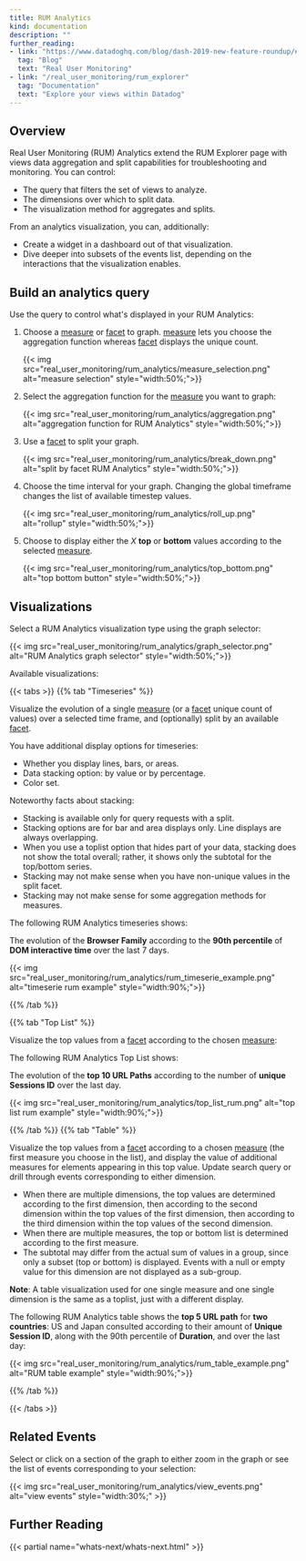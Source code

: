 ```yaml
---
title: RUM Analytics
kind: documentation
description: ""
further_reading:
- link: "https://www.datadoghq.com/blog/dash-2019-new-feature-roundup/#real-user-monitoring"
  tag: "Blog"
  text: "Real User Monitoring"
- link: "/real_user_monitoring/rum_explorer"
  tag: "Documentation"
  text: "Explore your views within Datadog"
---
```


## Overview

Real User Monitoring (RUM) Analytics extend the RUM Explorer page with views data aggregation and split capabilities for troubleshooting and monitoring. You can control:

* The query that filters the set of views to analyze.
* The dimensions over which to split data.
* The visualization method for aggregates and splits.

From an analytics visualization, you can, additionally:

* Create a widget in a dashboard out of that visualization.
* Dive deeper into subsets of the events list, depending on the interactions that the visualization enables.

## Build an analytics query

Use the query to control what's displayed in your RUM Analytics:

1. Choose a [measure][1] or [facet][2] to graph. [measure][1] lets you choose the aggregation function whereas [facet][2] displays the unique count.

    {{< img src="real_user_monitoring/rum_analytics/measure_selection.png" alt="measure selection"  style="width:50%;">}}
2. Select the aggregation function for the [measure][1] you want to graph:

    {{< img src="real_user_monitoring/rum_analytics/aggregation.png" alt="aggregation function for RUM Analytics"  style="width:50%;">}}

3. Use a [facet][2] to split your graph.

    {{< img src="real_user_monitoring/rum_analytics/break_down.png" alt="split by facet RUM Analytics"  style="width:50%;">}}

4. Choose the time interval for your graph.
  Changing the global timeframe changes the list of available timestep values.

    {{< img src="real_user_monitoring/rum_analytics/roll_up.png" alt="rollup"  style="width:50%;">}}

4. Choose to display either the *X* **top** or **bottom** values according to the selected [measure][1].

    {{< img src="real_user_monitoring/rum_analytics/top_bottom.png" alt="top bottom button"  style="width:50%;">}}

## Visualizations

Select a RUM Analytics visualization type using the graph selector:

{{< img src="real_user_monitoring/rum_analytics/graph_selector.png" alt="RUM Analytics graph selector"  style="width:50%;">}}

Available visualizations:

{{< tabs >}}
{{% tab "Timeseries" %}}

Visualize the evolution of a single [measure][1] (or a [facet][2] unique count of values) over a selected time frame, and (optionally) split by an available [facet][2].

You have additional display options for timeseries:

* Whether you display lines, bars, or areas.
* Data stacking option: by value or by percentage.
* Color set.

Noteworthy facts about stacking:

* Stacking is available only for query requests with a split.
* Stacking options are for bar and area displays only. Line displays are always overlapping.
* When you use a toplist option that hides part of your data, stacking does not show the total overall; rather, it shows only the subtotal for the top/bottom series.
* Stacking may not make sense when you have non-unique values in the split facet.
* Stacking may not make sense for some aggregation methods for measures.

The following RUM Analytics timeseries shows:

The evolution of the **Browser Family** according to the **90th percentile** of **DOM interactive time** over the last 7 days.

{{< img src="real_user_monitoring/rum_analytics/rum_timeserie_example.png" alt="timeserie rum example"  style="width:90%;">}}

[1]: /real_user_monitoring/rum_explorer/?tab=measures#facets-measures
[2]: /real_user_monitoring/rum_explorer/?tab=facets#facets-measures
{{% /tab %}}

{{% tab "Top List" %}}

Visualize the top values from a [facet][1] according to the chosen [measure][2]:

The following RUM Analytics Top List shows:

The evolution of the **top 10 URL Paths** according to the number of **unique Sessions ID** over the last day.

{{< img src="real_user_monitoring/rum_analytics/top_list_rum.png" alt="top list rum example"  style="width:90%;">}}

[1]: /real_user_monitoring/rum_explorer/?tab=facets#facets-measures
[2]: /real_user_monitoring/rum_explorer/?tab=measures#facets-measures
{{% /tab %}}
{{% tab "Table" %}}

Visualize the top values from a [facet][1] according to a chosen [measure][2] (the first measure you choose in the list), and display the value of additional measures for elements appearing in this top value. Update search query or drill through events corresponding to either dimension.

* When there are multiple dimensions, the top values are determined according to the first dimension, then according to the second dimension within the top values of the first dimension, then according to the third dimension within the top values of the second dimension.
* When there are multiple measures, the top or bottom list is determined according to the first measure.
* The subtotal may differ from the actual sum of values in a group, since only a subset (top or bottom) is displayed. Events with a null or empty value for this dimension are not displayed as a sub-group.

 **Note**: A table visualization used for one single measure and one single dimension is the same as a toplist, just with a different display.

 The following RUM Analytics table shows the **top 5 URL path** for **two countries**: US and Japan consulted according to their amount of **Unique Session ID**, along with the 90th percentile of **Duration**, and over the last day:

{{< img src="real_user_monitoring/rum_analytics/rum_table_example.png" alt="RUM table example"  style="width:90%;">}}

[1]: /real_user_monitoring/rum_explorer/?tab=facets#facets-measures
[2]: /real_user_monitoring/rum_explorer/?tab=measures#facets-measures
{{% /tab %}}

{{< /tabs >}}

## Related Events

Select or click on a section of the graph to either zoom in the graph or see the list of events corresponding to your selection:

{{< img src="real_user_monitoring/rum_analytics/view_events.png" alt="view events"  style="width:30%;" >}}

## Further Reading

{{< partial name="whats-next/whats-next.html" >}}

[1]: /real_user_monitoring/rum_explorer/?tab=measures#facets-measures
[2]: /real_user_monitoring/rum_explorer/?tab=facets#facets-measures
